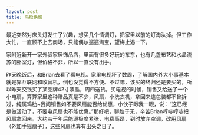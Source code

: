 ```yaml
---
layout: post
title: 鸟枪换炮
---
```




最近突然对床头灯发生了兴趣，想买几个情调灯，把家里以前的灯淘汰掉。但工作太忙，一直顾不上去商场，只能偶尔遛遛淘宝，望梅止渴一下。

家附近新开一家外贸家居饰品店，里面有很多好玩的东东，也有几盏布艺和水晶流苏的卧室灯，但价格不菲，所以一直没有出手。

昨天晚饭后，和Brian去看了看电视。家里电视坏了数周，了解国内外大小事基本就是靠互联网和收音机，倒也没觉得不方便。不过嘛，该买的终归还是要买的，所以昨天交钱买了某品牌42寸液晶，周四送货。买电视的时候，销售又给送了一个小电扇，算算家里这种赠品真是不少，风扇，小洗衣机，拿回来连包装都不曾拆过，纯属鸡肋~我问销售如不要风扇能否给优惠，小伙子瞅我一眼，说：“这已经是做活动了，不要电风扇也不能优惠。”那好吧，聊胜于无，辛苦Brian哼哧哼哧把风扇拿回来。大约若干年后能源极度紧张，电费高昂，到时放弃空调，改用风扇（外加手摇扇子），这些风扇也算有出头之日了。
